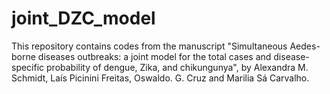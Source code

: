 # joint_DZC_model

This repository contains codes from the manuscript "Simultaneous Aedes-borne diseases outbreaks: a joint model for the total cases and disease-specific probability of dengue, Zika, and chikungunya", by Alexandra M. Schmidt, Laís Picinini Freitas, Oswaldo. G. Cruz and Marilia Sá Carvalho. 
